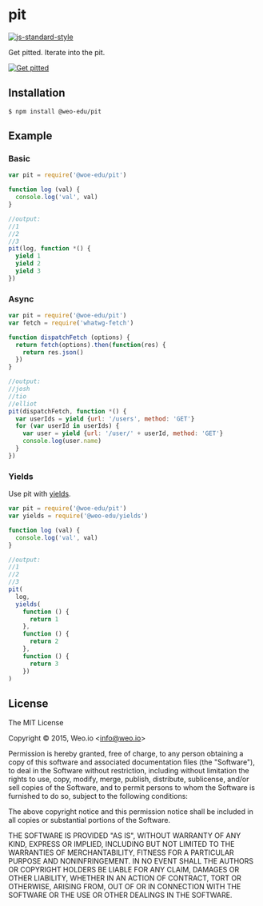 
# pit

[![js-standard-style](https://img.shields.io/badge/code%20style-standard-brightgreen.svg?style=flat)](https://github.com/feross/standard)

Get pitted. Iterate into the pit.

[![Get pitted](http://img.youtube.com/vi/Y5ckCAUVOn0/0.jpg)](http://www.youtube.com/watch?v=Y5ckCAUVOn0)

## Installation

    $ npm install @weo-edu/pit


## Example

### Basic

```js
var pit = require('@woe-edu/pit')

function log (val) {
  console.log('val', val)
}

//output:
//1
//2
//3
pit(log, function *() {
  yield 1
  yield 2
  yield 3
})

```

### Async

```js
var pit = require('@woe-edu/pit')
var fetch = require('whatwg-fetch')

function dispatchFetch (options) {
  return fetch(options).then(function(res) {
    return res.json()
  })
}

//output:
//josh
//tio
//elliot
pit(dispatchFetch, function *() {
  var userIds = yield {url: '/users', method: 'GET'}
  for (var userId in userIds) {
    var user = yield {url: '/user/' + userId, method: 'GET'}
    console.log(user.name)
  }
})

```

### Yields

Use pit with [yields](https://github.com/weo-edu/yields).

```js
var pit = require('@woe-edu/pit')
var yields = require('@weo-edu/yields')

function log (val) {
  console.log('val', val)
}

//output:
//1
//2
//3
pit(
  log,
  yields(
    function () {
      return 1
    },
    function () {
      return 2
    },
    function () {
      return 3
    })
)
```

## License

The MIT License

Copyright &copy; 2015, Weo.io &lt;info@weo.io&gt;

Permission is hereby granted, free of charge, to any person obtaining a copy of this software and associated documentation files (the "Software"), to deal in the Software without restriction, including without limitation the rights to use, copy, modify, merge, publish, distribute, sublicense, and/or sell copies of the Software, and to permit persons to whom the Software is furnished to do so, subject to the following conditions:

The above copyright notice and this permission notice shall be included in all copies or substantial portions of the Software.

THE SOFTWARE IS PROVIDED "AS IS", WITHOUT WARRANTY OF ANY KIND, EXPRESS OR IMPLIED, INCLUDING BUT NOT LIMITED TO THE WARRANTIES OF MERCHANTABILITY, FITNESS FOR A PARTICULAR PURPOSE AND NONINFRINGEMENT. IN NO EVENT SHALL THE AUTHORS OR COPYRIGHT HOLDERS BE LIABLE FOR ANY CLAIM, DAMAGES OR OTHER LIABILITY, WHETHER IN AN ACTION OF CONTRACT, TORT OR OTHERWISE, ARISING FROM, OUT OF OR IN CONNECTION WITH THE SOFTWARE OR THE USE OR OTHER DEALINGS IN THE SOFTWARE.
